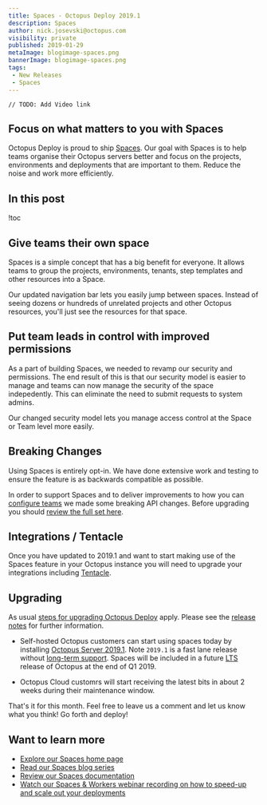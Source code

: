 ```yaml
---
title: Spaces - Octopus Deploy 2019.1
description: Spaces
author: nick.josevski@octopus.com
visibility: private
published: 2019-01-29
metaImage: blogimage-spaces.png
bannerImage: blogimage-spaces.png
tags:
 - New Releases
 - Spaces
---
```


`// TODO: Add Video link` 

## Focus on what matters to you with Spaces

Octopus Deploy is proud to ship [Spaces](https://octopus.com/spaces). Our goal with Spaces is to help teams organise their Octopus servers better and focus on the projects, environments and deployments that are important to them. Reduce the noise and work more efficiently. 

## In this post

!toc

## Give teams their own space

Spaces is a simple concept that has a big benefit for everyone. It allows teams to group the projects, environments, tenants, step templates and other resources into a Space. 

Our updated navigation bar lets you easily jump between spaces. Instead of seeing dozens or hundreds of unrelated projects and other Octopus resources, you'll just see the resources for that space.

## Put team leads in control with improved permissions

As a part of building Spaces, we needed to revamp our security and permissions. The end result of this is that our security model is easier to manage and teams can now manage the security of the space indepedently. This can eliminate the need to submit requests to system admins.

Our changed security model lets you manage access control at the Space or Team level more easily.

## Breaking Changes

Using Spaces is entirely opt-in. We have done extensive work and testing to ensure the feature is as backwards compatible as possible.

In order to support Spaces and to deliver improvements to how you can [configure teams](https://octopus.com/blog/team-configuration-improvements) we made some breaking API changes. Before upgrading you should [review the full set here](https://octopus.com/downloads/compare?from=2018.12.1&to=2019.1.0).

## Integrations / Tentacle

Once you have updated to 2019.1 and want to start making use of the Spaces feature in your Octopus instance you will need to upgrade your integrations including [Tentacle](https://octopus.com/downloads).

## Upgrading

As usual [steps for upgrading Octopus Deploy](https://octopus.com/docs/administration/upgrading) apply. Please see the [release notes](https://octopus.com/downloads/compare?to=2019.1.0) for further information. 

* Self-hosted Octopus customers can start using spaces today by installing [Octopus Server 2019.1](https://octopus.com/downloads). Note `2019.1` is a fast lane release without [long-term support](https://octopus.com/docs/administration/upgrading/long-term-support). Spaces will be included in a future [LTS](https://octopus.com/docs/administration/upgrading/long-term-support) release of Octopus at the end of Q1 2019.

* Octopus Cloud customrs will start receiving the latest bits in about 2 weeks during their maintenance window.

That's it for this month. Feel free to leave us a comment and let us know what you think! Go forth and deploy!

## Want to learn more

- [Explore our Spaces home page](https://octopus.com/spaces)
- [Read our Spaces blog series](https://octopus.com/blog/octopus-spaces-blog-series-kick-off)
- [Review our Spaces documentation](https://g.octopushq.com/spaces)
- [Watch our Spaces & Workers webinar recording on how to speed-up and scale out your deployments](https://hello.octopus.com/webinar-spaces-workers/on-demand?utm_referrer=http%3A%2F%2Foctopus.com%2Fblog%2Foctopus-release-2019.1)